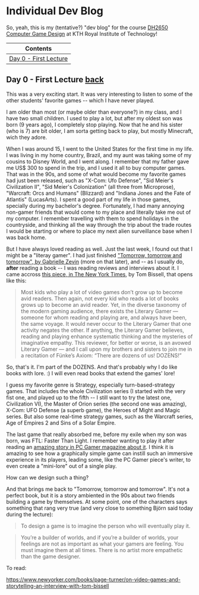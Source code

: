# Individual Dev Blog

So, yeah, this is my (tentative?) "dev blog" for the course [DH2650 Computer Game Design](https://www.kth.se/student/kurser/kurs/DH2650?l=en) at KTH Royal Institute of Technology!

| Contents |
| -------- |
| [Day 0 - First Lecture](#day-0---first-lecture) |

## Day 0 - First Lecture [back](#individual-dev-blog)

This was a very exciting start. It was very interesting to listen to some of the other students' favorite games -- which I have never played.

I am older than most (or maybe older than everyone?) in my class, and I have two small children. I used to play a lot, but after my oldest son was born (9 years ago), I completely stop playing. Now that he and his sister (who is 7) are bit older, I am sorta getting back to play, but mostly Minecraft, wich they adore.

When I was around 15, I went to the United States for the first time in my life. I was living in my home country, Brazil, and my aunt was taking some of my cousins to Disney World, and I went along. I remember that my father gave me US$ 300 to spend in the trip, and I used it all to buy computer games. That was in the 90s, and some of what would become my favorite games had just been released, such as "X-Com: Ufo Defense", "Sid Meier's Civilization II", "Sid Meier's Colonization" (all three from Microprose), "Warcraft: Orcs and Humans" (Blizzard) and "Indiana Jones and the Fate of Atlantis" (LucasArts). I spent a good part of my life in those games, specially during my bachelor's degree. Fortunately, I had many annoying non-gamer friends that would come to my place and literally take me out of my computer. I remember travelling with them to spend holidays in the countryside, and thinking all the way through the trip about the trade routes I would be starting or where to place my next alien surveillance base when I was back home.

But I have always loved reading as well. Just the last week, I found out that I might be a "literay gamer". I had just finished ["Tomorrow, tomorrow and tomorrow", by Gabrielle Zevin](https://www.goodreads.com/book/show/58784475-tomorrow-and-tomorrow-and-tomorrow) (more on that later), and -- as I usually do, **after** reading a book -- I was reading reviews and interviews about it. I came accross [this piece, in The New York Times](https://www.nytimes.com/2022/07/08/books/review/tomorrow-and-tomorrow-and-tomorrow-gabrielle-zevin.html), by Tom Bissell, that opens like this:

> Most kids who play a lot of video games don’t grow up to become avid readers. Then again, not every kid who reads a lot of books grows up to become an avid reader. Yet, in the diverse taxonomy of the modern gaming audience, there exists the Literary Gamer — someone for whom reading and playing are, and always have been, the same voyage. It would never occur to the Literary Gamer that one activity negates the other. If anything, the Literary Gamer believes, reading and playing enhance systematic thinking and the mysteries of imaginative empathy. This reviewer, for better or worse, is an avowed Literary Gamer — and I call upon my brothers and sisters to join me in a recitation of  Fünke’s Axiom: “There are dozens of us! DOZENS!”

So, that's it. I'm part of the DOZENS. And that's probably why I do like books with lore. :) I will even read books that extend the games' lore!

I guess my favorite genre is Strategy, especially turn-based-strategy games. That includes the whole Civilization series (I started with the very fist one, and played up to the fifth -- I still want to try the latest one, Civilization VI), the Master of Orion series (the second one was amazing), X-Com: UFO Defense (a superb game), the Heroes of Might and Magic series. But also some real-time strategy games, such as the Warcraft series, Age of Empires 2 and Sins of a Solar Empire.

The last game that really absorbed me, before my exile when my son was born, was FTL: Faster Than Light. I remember wanting to play it after reading an [amazing story in PC Gamer magazine about it](https://www.pcgamer.com/ftl-preview-2/). I think it is amazing to see how a graphically simple game can instill such an immersive experience in its players, leading some, like the PC Gamer piece's writer, to even create a "mini-lore" out of a single play.

How can we design such a thing?

And that brings me back to "Tomorrow, tomorrow and tomorrow". It's not a perfect book, but it is a story ambiented in the 90s about two friends building a game by themselves. At some point, one of the characters says something that rang very true (and very close to something Björn said today during the lecture):

> To design a game is to imagine the person who will eventually play it.

> You’re a builder of worlds, and if you’re a builder of worlds, your feelings are not as important as what your gamers are feeling. You must imagine them at all times. There is no artist more empathetic than the game designer.

To read:

https://www.newyorker.com/books/page-turner/on-video-games-and-storytelling-an-interview-with-tom-bissell




